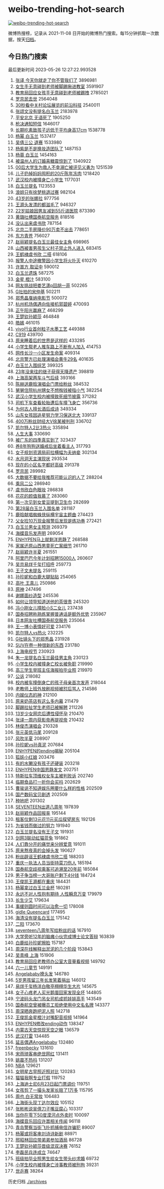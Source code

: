 # weibo-trending-hot-search

[![weibo-trending-hot-search](https://github.com/ameizi/weibo-trending-hot-search/actions/workflows/ci.yml/badge.svg)](https://github.com/ameizi/weibo-trending-hot-search/actions/workflows/ci.yml)

微博热搜榜，记录从 2021-11-08 日开始的微博热门搜索。每15分钟抓取一次数据，按天[归档](./archives)。

## 今日热门搜索

<!-- BEGIN --> 
最后更新时间 2023-05-26 12:27:22.993528 
1. [张译 今天你就走了你不管我们了](https://s.weibo.com/weibo?q=%E5%BC%A0%E8%AF%91%20%E4%BB%8A%E5%A4%A9%E4%BD%A0%E5%B0%B1%E8%B5%B0%E4%BA%86%E4%BD%A0%E4%B8%8D%E7%AE%A1%E6%88%91%E4%BB%AC%E4%BA%86&t=31&band_rank=1&Refer=top) 3896981
1. [女生手无意碰到老师被脚踢揪进教室](https://s.weibo.com/weibo?q=%23%E5%A5%B3%E7%94%9F%E6%89%8B%E6%97%A0%E6%84%8F%E7%A2%B0%E5%88%B0%E8%80%81%E5%B8%88%E8%A2%AB%E8%84%9A%E8%B8%A2%E6%8F%AA%E8%BF%9B%E6%95%99%E5%AE%A4%23&t=31&band_rank=17&Refer=top) 3591907
1. [教育局回应女孩手无意碰到老师被踢拽](https://s.weibo.com/weibo?q=%23%E6%95%99%E8%82%B2%E5%B1%80%E5%9B%9E%E5%BA%94%E5%A5%B3%E5%AD%A9%E6%89%8B%E6%97%A0%E6%84%8F%E7%A2%B0%E5%88%B0%E8%80%81%E5%B8%88%E8%A2%AB%E8%B8%A2%E6%8B%BD%23&t=31&band_rank=23&Refer=top) 2785021
1. [罗京民去世](https://s.weibo.com/weibo?q=%23%E7%BD%97%E4%BA%AC%E6%B0%91%E5%8E%BB%E4%B8%96%23&t=31&band_rank=11&Refer=top) 2564048
1. [30秒看中关村论坛展览的前沿科技](https://s.weibo.com/weibo?q=%2330%E7%A7%92%E7%9C%8B%E4%B8%AD%E5%85%B3%E6%9D%91%E8%AE%BA%E5%9D%9B%E5%B1%95%E8%A7%88%E7%9A%84%E5%89%8D%E6%B2%BF%E7%A7%91%E6%8A%80%23&t=31&band_rank=3&Refer=top) 2540011
1. [张颂文没有提名白玉兰](https://s.weibo.com/weibo?q=%23%E5%BC%A0%E9%A2%82%E6%96%87%E6%B2%A1%E6%9C%89%E6%8F%90%E5%90%8D%E7%99%BD%E7%8E%89%E5%85%B0%23&t=31&band_rank=20&Refer=top) 2183978
1. [平安北京 无语死了](https://s.weibo.com/weibo?q=%E5%B9%B3%E5%AE%89%E5%8C%97%E4%BA%AC%20%E6%97%A0%E8%AF%AD%E6%AD%BB%E4%BA%86&t=31&band_rank=4&Refer=top) 1905250
1. [枪决通知短信](https://s.weibo.com/weibo?q=%E6%9E%AA%E5%86%B3%E9%80%9A%E7%9F%A5%E7%9F%AD%E4%BF%A1&t=31&band_rank=2&Refer=top) 1646017
1. [长期吃素致孩子远低于平均身高17cm](https://s.weibo.com/weibo?q=%23%E9%95%BF%E6%9C%9F%E5%90%83%E7%B4%A0%E8%87%B4%E5%AD%A9%E5%AD%90%E8%BF%9C%E4%BD%8E%E4%BA%8E%E5%B9%B3%E5%9D%87%E8%BA%AB%E9%AB%9817cm%23&t=31&band_rank=31&Refer=top) 1538778
1. [杨幂 白玉兰](https://s.weibo.com/weibo?q=%E6%9D%A8%E5%B9%82%20%E7%99%BD%E7%8E%89%E5%85%B0&t=31&band_rank=32&Refer=top) 1537417
1. [吴倩三公 退赛](https://s.weibo.com/weibo?q=%E5%90%B4%E5%80%A9%E4%B8%89%E5%85%AC%20%E9%80%80%E8%B5%9B&t=31&band_rank=1&Refer=top) 1533980
1. [杨紫是不是换妆造团队了](https://s.weibo.com/weibo?q=%23%E6%9D%A8%E7%B4%AB%E6%98%AF%E4%B8%8D%E6%98%AF%E6%8D%A2%E5%A6%86%E9%80%A0%E5%9B%A2%E9%98%9F%E4%BA%86%23&t=31&band_rank=47&Refer=top) 1487153
1. [杨蓉 白玉兰](https://s.weibo.com/weibo?q=%E6%9D%A8%E8%93%89%20%E7%99%BD%E7%8E%89%E5%85%B0&t=31&band_rank=10&Refer=top) 1454163
1. [被温州人的订婚喜糖震惊到了](https://s.weibo.com/weibo?q=%23%E8%A2%AB%E6%B8%A9%E5%B7%9E%E4%BA%BA%E7%9A%84%E8%AE%A2%E5%A9%9A%E5%96%9C%E7%B3%96%E9%9C%87%E6%83%8A%E5%88%B0%E4%BA%86%23&t=31&band_rank=7&Refer=top) 1340922
1. [00后大学生为救人不幸溺亡被评见义勇为](https://s.weibo.com/weibo?q=%2300%E5%90%8E%E5%A4%A7%E5%AD%A6%E7%94%9F%E4%B8%BA%E6%95%91%E4%BA%BA%E4%B8%8D%E5%B9%B8%E6%BA%BA%E4%BA%A1%E8%A2%AB%E8%AF%84%E8%A7%81%E4%B9%89%E5%8B%87%E4%B8%BA%23&t=31&band_rank=9&Refer=top) 1251539
1. [儿子扔掉妈妈囤积的20斤陈年冻肉](https://s.weibo.com/weibo?q=%23%E5%84%BF%E5%AD%90%E6%89%94%E6%8E%89%E5%A6%88%E5%A6%88%E5%9B%A4%E7%A7%AF%E7%9A%8420%E6%96%A4%E9%99%88%E5%B9%B4%E5%86%BB%E8%82%89%23&t=31&band_rank=23&Refer=top) 1218420
1. [武汉校内被撞身亡小学生](https://s.weibo.com/weibo?q=%E6%AD%A6%E6%B1%89%E6%A0%A1%E5%86%85%E8%A2%AB%E6%92%9E%E8%BA%AB%E4%BA%A1%E5%B0%8F%E5%AD%A6%E7%94%9F&t=31&band_rank=5&Refer=top) 1177031
1. [白玉兰提名](https://s.weibo.com/weibo?q=%E7%99%BD%E7%8E%89%E5%85%B0%E6%8F%90%E5%90%8D&t=31&band_rank=36&Refer=top) 1123553
1. [浪姐只有徐梦桃退过赛](https://s.weibo.com/weibo?q=%23%E6%B5%AA%E5%A7%90%E5%8F%AA%E6%9C%89%E5%BE%90%E6%A2%A6%E6%A1%83%E9%80%80%E8%BF%87%E8%B5%9B%23&t=31&band_rank=42&Refer=top) 982104
1. [43岁的张娜拉](https://s.weibo.com/weibo?q=%2343%E5%B2%81%E7%9A%84%E5%BC%A0%E5%A8%9C%E6%8B%89%23&t=31&band_rank=6&Refer=top) 977756
1. [王源头发漂的都滋毛了](https://s.weibo.com/weibo?q=%23%E7%8E%8B%E6%BA%90%E5%A4%B4%E5%8F%91%E6%BC%82%E7%9A%84%E9%83%BD%E6%BB%8B%E6%AF%9B%E4%BA%86%23&t=31&band_rank=26&Refer=top) 946327
1. [22岁姑娘因男友减到55斤进医院](https://s.weibo.com/weibo?q=%2322%E5%B2%81%E5%A7%91%E5%A8%98%E5%9B%A0%E7%94%B7%E5%8F%8B%E5%87%8F%E5%88%B055%E6%96%A4%E8%BF%9B%E5%8C%BB%E9%99%A2%23&t=31&band_rank=20&Refer=top) 873390
1. [黄璐吐槽国泰航空服务](https://s.weibo.com/weibo?q=%23%E9%BB%84%E7%92%90%E5%90%90%E6%A7%BD%E5%9B%BD%E6%B3%B0%E8%88%AA%E7%A9%BA%E6%9C%8D%E5%8A%A1%23&t=31&band_rank=14&Refer=top) 818516
1. [没认出来虞书欣](https://s.weibo.com/weibo?q=%23%E6%B2%A1%E8%AE%A4%E5%87%BA%E6%9D%A5%E8%99%9E%E4%B9%A6%E6%AC%A3%23&t=31&band_rank=31&Refer=top) 787154
1. [北京二手房降价90万卖不出去](https://s.weibo.com/weibo?q=%23%E5%8C%97%E4%BA%AC%E4%BA%8C%E6%89%8B%E6%88%BF%E9%99%8D%E4%BB%B790%E4%B8%87%E5%8D%96%E4%B8%8D%E5%87%BA%E5%8E%BB%23&t=31&band_rank=18&Refer=top) 778651
1. [东方青苍](https://s.weibo.com/weibo?q=%E4%B8%9C%E6%96%B9%E9%9D%92%E8%8B%8D&t=31&band_rank=11&Refer=top) 756027
1. [赵丽颖提名白玉兰最佳女主角](https://s.weibo.com/weibo?q=%23%E8%B5%B5%E4%B8%BD%E9%A2%96%E6%8F%90%E5%90%8D%E7%99%BD%E7%8E%89%E5%85%B0%E6%9C%80%E4%BD%B3%E5%A5%B3%E4%B8%BB%E8%A7%92%23&t=31&band_rank=23&Refer=top) 698965
1. [山西被害男孩生父村子禁止外人进入](https://s.weibo.com/weibo?q=%23%E5%B1%B1%E8%A5%BF%E8%A2%AB%E5%AE%B3%E7%94%B7%E5%AD%A9%E7%94%9F%E7%88%B6%E6%9D%91%E5%AD%90%E7%A6%81%E6%AD%A2%E5%A4%96%E4%BA%BA%E8%BF%9B%E5%85%A5%23&t=31&band_rank=31&Refer=top) 683415
1. [王鹤棣虞书欣 二搭](https://s.weibo.com/weibo?q=%E7%8E%8B%E9%B9%A4%E6%A3%A3%E8%99%9E%E4%B9%A6%E6%AC%A3%20%E4%BA%8C%E6%90%AD&t=31&band_rank=11&Refer=top) 618106
1. [报警人中途撤警因小学生将火扑灭](https://s.weibo.com/weibo?q=%23%E6%8A%A5%E8%AD%A6%E4%BA%BA%E4%B8%AD%E9%80%94%E6%92%A4%E8%AD%A6%E5%9B%A0%E5%B0%8F%E5%AD%A6%E7%94%9F%E5%B0%86%E7%81%AB%E6%89%91%E7%81%AD%23&t=31&band_rank=15&Refer=top) 610270
1. [许嵩方 取证中](https://s.weibo.com/weibo?q=%E8%AE%B8%E5%B5%A9%E6%96%B9%20%E5%8F%96%E8%AF%81%E4%B8%AD&t=31&band_rank=12&Refer=top) 590012
1. [白玉兰遗珠](https://s.weibo.com/weibo?q=%23%E7%99%BD%E7%8E%89%E5%85%B0%E9%81%97%E7%8F%A0%23&t=31&band_rank=12&Refer=top) 587275
1. [金星 橙汁](https://s.weibo.com/weibo?q=%E9%87%91%E6%98%9F%20%E6%A9%99%E6%B1%81&t=31&band_rank=8&Refer=top) 583100
1. [网友挑战把娄艺潇p回胡一菲](https://s.weibo.com/weibo?q=%E7%BD%91%E5%8F%8B%E6%8C%91%E6%88%98%E6%8A%8A%E5%A8%84%E8%89%BA%E6%BD%87p%E5%9B%9E%E8%83%A1%E4%B8%80%E8%8F%B2&t=31&band_rank=9&Refer=top) 502265
1. [G社拍的宋仲基](https://s.weibo.com/weibo?q=%23G%E7%A4%BE%E6%8B%8D%E7%9A%84%E5%AE%8B%E4%BB%B2%E5%9F%BA%23&t=31&band_rank=17&Refer=top) 502211
1. [郑秀晶戛纳电影节](https://s.weibo.com/weibo?q=%23%E9%83%91%E7%A7%80%E6%99%B6%E6%88%9B%E7%BA%B3%E7%94%B5%E5%BD%B1%E8%8A%82%23&t=31&band_rank=44&Refer=top) 500072
1. [杭州机场偶遇向佐接机郭碧婷](https://s.weibo.com/weibo?q=%23%E6%9D%AD%E5%B7%9E%E6%9C%BA%E5%9C%BA%E5%81%B6%E9%81%87%E5%90%91%E4%BD%90%E6%8E%A5%E6%9C%BA%E9%83%AD%E7%A2%A7%E5%A9%B7%23&t=31&band_rank=21&Refer=top) 470093
1. [正午阳光赢麻了](https://s.weibo.com/weibo?q=%23%E6%AD%A3%E5%8D%88%E9%98%B3%E5%85%89%E8%B5%A2%E9%BA%BB%E4%BA%86%23&t=31&band_rank=18&Refer=top) 468299
1. [王楚钦孙颖莎](https://s.weibo.com/weibo?q=%E7%8E%8B%E6%A5%9A%E9%92%A6%E5%AD%99%E9%A2%96%E8%8E%8E&t=31&band_rank=20&Refer=top) 464848
1. [皓嫣](https://s.weibo.com/weibo?q=%E7%9A%93%E5%AB%A3&t=31&band_rank=10&Refer=top) 461015
1. [vivo行业首创粒子水墨工艺](https://s.weibo.com/weibo?q=%23vivo%E8%A1%8C%E4%B8%9A%E9%A6%96%E5%88%9B%E7%B2%92%E5%AD%90%E6%B0%B4%E5%A2%A8%E5%B7%A5%E8%89%BA%23&t=31&band_rank=17&Refer=top) 449388
1. [C919](https://s.weibo.com/weibo?q=C919&t=31&band_rank=46&Refer=top) 439700
1. [原来睡着后的世界是这样的](https://s.weibo.com/weibo?q=%23%E5%8E%9F%E6%9D%A5%E7%9D%A1%E7%9D%80%E5%90%8E%E7%9A%84%E4%B8%96%E7%95%8C%E6%98%AF%E8%BF%99%E6%A0%B7%E7%9A%84%23&t=31&band_rank=15&Refer=top) 433285
1. [小学生帮老人推车路上不断有人加入](https://s.weibo.com/weibo?q=%23%E5%B0%8F%E5%AD%A6%E7%94%9F%E5%B8%AE%E8%80%81%E4%BA%BA%E6%8E%A8%E8%BD%A6%E8%B7%AF%E4%B8%8A%E4%B8%8D%E6%96%AD%E6%9C%89%E4%BA%BA%E5%8A%A0%E5%85%A5%23&t=31&band_rank=15&Refer=top) 414753
1. [网传长沙一小区发生命案](https://s.weibo.com/weibo?q=%23%E7%BD%91%E4%BC%A0%E9%95%BF%E6%B2%99%E4%B8%80%E5%B0%8F%E5%8C%BA%E5%8F%91%E7%94%9F%E5%91%BD%E6%A1%88%23&t=31&band_rank=22&Refer=top) 409314
1. [北京警方已处理演唱会黄牛29名](https://s.weibo.com/weibo?q=%23%E5%8C%97%E4%BA%AC%E8%AD%A6%E6%96%B9%E5%B7%B2%E5%A4%84%E7%90%86%E6%BC%94%E5%94%B1%E4%BC%9A%E9%BB%84%E7%89%9B29%E5%90%8D%23&t=31&band_rank=18&Refer=top) 401635
1. [白玉兰入围综艺](https://s.weibo.com/weibo?q=%23%E7%99%BD%E7%8E%89%E5%85%B0%E5%85%A5%E5%9B%B4%E7%BB%BC%E8%89%BA%23&t=31&band_rank=26&Refer=top) 399325
1. [23年没来往的继子获得天降遗产](https://s.weibo.com/weibo?q=%2323%E5%B9%B4%E6%B2%A1%E6%9D%A5%E5%BE%80%E7%9A%84%E7%BB%A7%E5%AD%90%E8%8E%B7%E5%BE%97%E5%A4%A9%E9%99%8D%E9%81%97%E4%BA%A7%23&t=31&band_rank=50&Refer=top) 398819
1. [上海高架两车斗气后续](https://s.weibo.com/weibo?q=%23%E4%B8%8A%E6%B5%B7%E9%AB%98%E6%9E%B6%E4%B8%A4%E8%BD%A6%E6%96%97%E6%B0%94%E5%90%8E%E7%BB%AD%23&t=31&band_rank=40&Refer=top) 393166
1. [陈赫送鹿晗演唱会门票给粉丝](https://s.weibo.com/weibo?q=%23%E9%99%88%E8%B5%AB%E9%80%81%E9%B9%BF%E6%99%97%E6%BC%94%E5%94%B1%E4%BC%9A%E9%97%A8%E7%A5%A8%E7%BB%99%E7%B2%89%E4%B8%9D%23&t=31&band_rank=13&Refer=top) 384532
1. [舅舅住院杭州甥女不想掏钱被指小气](https://s.weibo.com/weibo?q=%23%E8%88%85%E8%88%85%E4%BD%8F%E9%99%A2%E6%9D%AD%E5%B7%9E%E7%94%A5%E5%A5%B3%E4%B8%8D%E6%83%B3%E6%8E%8F%E9%92%B1%E8%A2%AB%E6%8C%87%E5%B0%8F%E6%B0%94%23&t=31&band_rank=31&Refer=top) 382254
1. [武汉小学生校内被撞致死细节披露](https://s.weibo.com/weibo?q=%23%E6%AD%A6%E6%B1%89%E5%B0%8F%E5%AD%A6%E7%94%9F%E6%A0%A1%E5%86%85%E8%A2%AB%E6%92%9E%E8%87%B4%E6%AD%BB%E7%BB%86%E8%8A%82%E6%8A%AB%E9%9C%B2%23&t=31&band_rank=47&Refer=top) 371282
1. [司机下车查看轮胎遭后车撞飞身亡](https://s.weibo.com/weibo?q=%23%E5%8F%B8%E6%9C%BA%E4%B8%8B%E8%BD%A6%E6%9F%A5%E7%9C%8B%E8%BD%AE%E8%83%8E%E9%81%AD%E5%90%8E%E8%BD%A6%E6%92%9E%E9%A3%9E%E8%BA%AB%E4%BA%A1%23&t=31&band_rank=14&Refer=top) 356736
1. [为何古人擅长酒后成诗](https://s.weibo.com/weibo?q=%23%E4%B8%BA%E4%BD%95%E5%8F%A4%E4%BA%BA%E6%93%85%E9%95%BF%E9%85%92%E5%90%8E%E6%88%90%E8%AF%97%23&t=31&band_rank=36&Refer=top) 349334
1. [山东女孩因追星努力学习保送北大](https://s.weibo.com/weibo?q=%23%E5%B1%B1%E4%B8%9C%E5%A5%B3%E5%AD%A9%E5%9B%A0%E8%BF%BD%E6%98%9F%E5%8A%AA%E5%8A%9B%E5%AD%A6%E4%B9%A0%E4%BF%9D%E9%80%81%E5%8C%97%E5%A4%A7%23&t=31&band_rank=40&Refer=top) 339137
1. [400万粉丝财经大V徐某被判刑](https://s.weibo.com/weibo?q=%23400%E4%B8%87%E7%B2%89%E4%B8%9D%E8%B4%A2%E7%BB%8F%E5%A4%A7V%E5%BE%90%E6%9F%90%E8%A2%AB%E5%88%A4%E5%88%91%23&t=31&band_rank=48&Refer=top) 336702
1. [凯尔特人2比3热火](https://s.weibo.com/weibo?q=%23%E5%87%AF%E5%B0%94%E7%89%B9%E4%BA%BA2%E6%AF%943%E7%83%AD%E7%81%AB%23&t=31&band_rank=35&Refer=top) 335894
1. [人生大事](https://s.weibo.com/weibo?q=%E4%BA%BA%E7%94%9F%E5%A4%A7%E4%BA%8B&t=31&band_rank=23&Refer=top) 330690
1. [被广东的四季真实到了](https://s.weibo.com/weibo?q=%23%E8%A2%AB%E5%B9%BF%E4%B8%9C%E7%9A%84%E5%9B%9B%E5%AD%A3%E7%9C%9F%E5%AE%9E%E5%88%B0%E4%BA%86%23&t=31&band_rank=23&Refer=top) 323437
1. [养8年狗狗送婚戒后坐着看主人](https://s.weibo.com/weibo?q=%23%E5%85%BB8%E5%B9%B4%E7%8B%97%E7%8B%97%E9%80%81%E5%A9%9A%E6%88%92%E5%90%8E%E5%9D%90%E7%9D%80%E7%9C%8B%E4%B8%BB%E4%BA%BA%23&t=31&band_rank=31&Refer=top) 317793
1. [女子规划资源局前拉横幅为夫纳妾](https://s.weibo.com/weibo?q=%23%E5%A5%B3%E5%AD%90%E8%A7%84%E5%88%92%E8%B5%84%E6%BA%90%E5%B1%80%E5%89%8D%E6%8B%89%E6%A8%AA%E5%B9%85%E4%B8%BA%E5%A4%AB%E7%BA%B3%E5%A6%BE%23&t=31&band_rank=48&Refer=top) 302134
1. [水月洞天主演现状](https://s.weibo.com/weibo?q=%23%E6%B0%B4%E6%9C%88%E6%B4%9E%E5%A4%A9%E4%B8%BB%E6%BC%94%E7%8E%B0%E7%8A%B6%23&t=31&band_rank=16&Refer=top) 293534
1. [现在的小区名字都好高级](https://s.weibo.com/weibo?q=%23%E7%8E%B0%E5%9C%A8%E7%9A%84%E5%B0%8F%E5%8C%BA%E5%90%8D%E5%AD%97%E9%83%BD%E5%A5%BD%E9%AB%98%E7%BA%A7%23&t=31&band_rank=40&Refer=top) 291378
1. [罗京民](https://s.weibo.com/weibo?q=%E7%BD%97%E4%BA%AC%E6%B0%91&t=31&band_rank=24&Refer=top) 289982
1. [大数据不要给我推荐可能认识的人了](https://s.weibo.com/weibo?q=%E5%A4%A7%E6%95%B0%E6%8D%AE%E4%B8%8D%E8%A6%81%E7%BB%99%E6%88%91%E6%8E%A8%E8%8D%90%E5%8F%AF%E8%83%BD%E8%AE%A4%E8%AF%86%E7%9A%84%E4%BA%BA%E4%BA%86&t=31&band_rank=49&Refer=top) 288204
1. [乘风二公](https://s.weibo.com/weibo?q=%E4%B9%98%E9%A3%8E%E4%BA%8C%E5%85%AC&t=31&band_rank=33&Refer=top) 286940
1. [虞书欣白色眼妆](https://s.weibo.com/weibo?q=%23%E8%99%9E%E4%B9%A6%E6%AC%A3%E7%99%BD%E8%89%B2%E7%9C%BC%E5%A6%86%23&t=31&band_rank=32&Refer=top) 286838
1. [花花的颜值我慕了](https://s.weibo.com/weibo?q=%23%E8%8A%B1%E8%8A%B1%E7%9A%84%E9%A2%9C%E5%80%BC%E6%88%91%E6%85%95%E4%BA%86%23&t=31&band_rank=26&Refer=top) 283060
1. [第一次见到女爱豆提到卫生巾](https://s.weibo.com/weibo?q=%23%E7%AC%AC%E4%B8%80%E6%AC%A1%E8%A7%81%E5%88%B0%E5%A5%B3%E7%88%B1%E8%B1%86%E6%8F%90%E5%88%B0%E5%8D%AB%E7%94%9F%E5%B7%BE%23&t=31&band_rank=18&Refer=top) 282699
1. [第28届白玉兰入围名单](https://s.weibo.com/weibo?q=%23%E7%AC%AC28%E5%B1%8A%E7%99%BD%E7%8E%89%E5%85%B0%E5%85%A5%E5%9B%B4%E5%90%8D%E5%8D%95%23&t=31&band_rank=27&Refer=top) 281187
1. [鹿晗献唱蜘蛛侠纵横宇宙主题曲](https://s.weibo.com/weibo?q=%23%E9%B9%BF%E6%99%97%E7%8C%AE%E5%94%B1%E8%9C%98%E8%9B%9B%E4%BE%A0%E7%BA%B5%E6%A8%AA%E5%AE%87%E5%AE%99%E4%B8%BB%E9%A2%98%E6%9B%B2%23&t=31&band_rank=43&Refer=top) 274423
1. [父女捡10万现金报警后发现是练功券](https://s.weibo.com/weibo?q=%23%E7%88%B6%E5%A5%B3%E6%8D%A110%E4%B8%87%E7%8E%B0%E9%87%91%E6%8A%A5%E8%AD%A6%E5%90%8E%E5%8F%91%E7%8E%B0%E6%98%AF%E7%BB%83%E5%8A%9F%E5%88%B8%23&t=31&band_rank=32&Refer=top) 272421
1. [白玉兰男女主预测](https://s.weibo.com/weibo?q=%23%E7%99%BD%E7%8E%89%E5%85%B0%E7%94%B7%E5%A5%B3%E4%B8%BB%E9%A2%84%E6%B5%8B%23&t=31&band_rank=23&Refer=top) 269379
1. [海蝶音乐发声明](https://s.weibo.com/weibo?q=%23%E6%B5%B7%E8%9D%B6%E9%9F%B3%E4%B9%90%E5%8F%91%E5%A3%B0%E6%98%8E%23&t=31&band_rank=34&Refer=top) 269054
1. [ENHYPEN马上就剩洋恩静了](https://s.weibo.com/weibo?q=%23ENHYPEN%E9%A9%AC%E4%B8%8A%E5%B0%B1%E5%89%A9%E6%B4%8B%E6%81%A9%E9%9D%99%E4%BA%86%23&t=31&band_rank=28&Refer=top) 268588
1. [家属还原山西男童死亡案细节](https://s.weibo.com/weibo?q=%E5%AE%B6%E5%B1%9E%E8%BF%98%E5%8E%9F%E5%B1%B1%E8%A5%BF%E7%94%B7%E7%AB%A5%E6%AD%BB%E4%BA%A1%E6%A1%88%E7%BB%86%E8%8A%82&t=31&band_rank=32&Refer=top) 261710
1. [赵丽颖许半夏](https://s.weibo.com/weibo?q=%23%E8%B5%B5%E4%B8%BD%E9%A2%96%E8%AE%B8%E5%8D%8A%E5%A4%8F%23&t=31&band_rank=22&Refer=top) 261551
1. [阿里巴巴今年计划招聘15000人](https://s.weibo.com/weibo?q=%23%E9%98%BF%E9%87%8C%E5%B7%B4%E5%B7%B4%E4%BB%8A%E5%B9%B4%E8%AE%A1%E5%88%92%E6%8B%9B%E8%81%9815000%E4%BA%BA%23&t=31&band_rank=19&Refer=top) 260607
1. [吴京易烊千玺打招呼](https://s.weibo.com/weibo?q=%23%E5%90%B4%E4%BA%AC%E6%98%93%E7%83%8A%E5%8D%83%E7%8E%BA%E6%89%93%E6%8B%9B%E5%91%BC%23&t=31&band_rank=38&Refer=top) 259773
1. [王子文未提名](https://s.weibo.com/weibo?q=%23%E7%8E%8B%E5%AD%90%E6%96%87%E6%9C%AA%E6%8F%90%E5%90%8D%23&t=31&band_rank=31&Refer=top) 259115
1. [孙珍妮和白鹿大腿贴贴](https://s.weibo.com/weibo?q=%23%E5%AD%99%E7%8F%8D%E5%A6%AE%E5%92%8C%E7%99%BD%E9%B9%BF%E5%A4%A7%E8%85%BF%E8%B4%B4%E8%B4%B4%23&t=31&band_rank=32&Refer=top) 254065
1. [高叶 王真儿](https://s.weibo.com/weibo?q=%E9%AB%98%E5%8F%B6%20%E7%8E%8B%E7%9C%9F%E5%84%BF&t=31&band_rank=23&Refer=top) 250986
1. [原神](https://s.weibo.com/weibo?q=%E5%8E%9F%E7%A5%9E&t=31&band_rank=38&Refer=top) 247496
1. [谢娜面纱造型](https://s.weibo.com/weibo?q=%23%E8%B0%A2%E5%A8%9C%E9%9D%A2%E7%BA%B1%E9%80%A0%E5%9E%8B%23&t=31&band_rank=31&Refer=top) 245536
1. [如何让领导知道送他的茶很贵](https://s.weibo.com/weibo?q=%23%E5%A6%82%E4%BD%95%E8%AE%A9%E9%A2%86%E5%AF%BC%E7%9F%A5%E9%81%93%E9%80%81%E4%BB%96%E7%9A%84%E8%8C%B6%E5%BE%88%E8%B4%B5%23&t=31&band_rank=35&Refer=top) 245320
1. [冯小刚女儿撞脸小S二女儿](https://s.weibo.com/weibo?q=%23%E5%86%AF%E5%B0%8F%E5%88%9A%E5%A5%B3%E5%84%BF%E6%92%9E%E8%84%B8%E5%B0%8FS%E4%BA%8C%E5%A5%B3%E5%84%BF%23&t=31&band_rank=27&Refer=top) 237438
1. [国泰招聘称熟练掌握普通话是额外优势](https://s.weibo.com/weibo?q=%23%E5%9B%BD%E6%B3%B0%E6%8B%9B%E8%81%98%E7%A7%B0%E7%86%9F%E7%BB%83%E6%8E%8C%E6%8F%A1%E6%99%AE%E9%80%9A%E8%AF%9D%E6%98%AF%E9%A2%9D%E5%A4%96%E4%BC%98%E5%8A%BF%23&t=31&band_rank=29&Refer=top) 235967
1. [日本网友吐槽国泰航空服务](https://s.weibo.com/weibo?q=%23%E6%97%A5%E6%9C%AC%E7%BD%91%E5%8F%8B%E5%90%90%E6%A7%BD%E5%9B%BD%E6%B3%B0%E8%88%AA%E7%A9%BA%E6%9C%8D%E5%8A%A1%23&t=31&band_rank=40&Refer=top) 235064
1. [王一博小表情好可爱](https://s.weibo.com/weibo?q=%23%E7%8E%8B%E4%B8%80%E5%8D%9A%E5%B0%8F%E8%A1%A8%E6%83%85%E5%A5%BD%E5%8F%AF%E7%88%B1%23&t=31&band_rank=28&Refer=top) 234176
1. [凯尔特人vs热火](https://s.weibo.com/weibo?q=%23%E5%87%AF%E5%B0%94%E7%89%B9%E4%BA%BAvs%E7%83%AD%E7%81%AB%23&t=31&band_rank=30&Refer=top) 232225
1. [G社镜头下的郑秀晶](https://s.weibo.com/weibo?q=%23G%E7%A4%BE%E9%95%9C%E5%A4%B4%E4%B8%8B%E7%9A%84%E9%83%91%E7%A7%80%E6%99%B6%23&t=31&band_rank=33&Refer=top) 231928
1. [SUV在卷一种很新的东西](https://s.weibo.com/weibo?q=%23SUV%E5%9C%A8%E5%8D%B7%E4%B8%80%E7%A7%8D%E5%BE%88%E6%96%B0%E7%9A%84%E4%B8%9C%E8%A5%BF%23&t=31&band_rank=29&Refer=top) 231780
1. [上海电视节](https://s.weibo.com/weibo?q=%E4%B8%8A%E6%B5%B7%E7%94%B5%E8%A7%86%E8%8A%82&t=31&band_rank=34&Refer=top) 230923
1. [朱一龙提名白玉兰最佳男主角](https://s.weibo.com/weibo?q=%23%E6%9C%B1%E4%B8%80%E9%BE%99%E6%8F%90%E5%90%8D%E7%99%BD%E7%8E%89%E5%85%B0%E6%9C%80%E4%BD%B3%E7%94%B7%E4%B8%BB%E8%A7%92%23&t=31&band_rank=34&Refer=top) 230123
1. [小学生校内被撞身亡校长被免职](https://s.weibo.com/weibo?q=%23%E5%B0%8F%E5%AD%A6%E7%94%9F%E6%A0%A1%E5%86%85%E8%A2%AB%E6%92%9E%E8%BA%AB%E4%BA%A1%E6%A0%A1%E9%95%BF%E8%A2%AB%E5%85%8D%E8%81%8C%23&t=31&band_rank=45&Refer=top) 219990
1. [高三学生举班主任海报拍毕业照](https://s.weibo.com/weibo?q=%23%E9%AB%98%E4%B8%89%E5%AD%A6%E7%94%9F%E4%B8%BE%E7%8F%AD%E4%B8%BB%E4%BB%BB%E6%B5%B7%E6%8A%A5%E6%8B%8D%E6%AF%95%E4%B8%9A%E7%85%A7%23&t=31&band_rank=31&Refer=top) 219970
1. [公诉](https://s.weibo.com/weibo?q=%E5%85%AC%E8%AF%89&t=31&band_rank=39&Refer=top) 218082
1. [校内被车撞倒身亡的孩子母亲首次发声](https://s.weibo.com/weibo?q=%23%E6%A0%A1%E5%86%85%E8%A2%AB%E8%BD%A6%E6%92%9E%E5%80%92%E8%BA%AB%E4%BA%A1%E7%9A%84%E5%AD%A9%E5%AD%90%E6%AF%8D%E4%BA%B2%E9%A6%96%E6%AC%A1%E5%8F%91%E5%A3%B0%23&t=31&band_rank=21&Refer=top) 218044
1. [老教师上班外放刷视频被怼后骂人](https://s.weibo.com/weibo?q=%23%E8%80%81%E6%95%99%E5%B8%88%E4%B8%8A%E7%8F%AD%E5%A4%96%E6%94%BE%E5%88%B7%E8%A7%86%E9%A2%91%E8%A2%AB%E6%80%BC%E5%90%8E%E9%AA%82%E4%BA%BA%23&t=31&band_rank=38&Refer=top) 214586
1. [内娱仪态的神](https://s.weibo.com/weibo?q=%23%E5%86%85%E5%A8%B1%E4%BB%AA%E6%80%81%E7%9A%84%E7%A5%9E%23&t=31&band_rank=22&Refer=top) 212100
1. [原来奶茶店有这么多内幕](https://s.weibo.com/weibo?q=%23%E5%8E%9F%E6%9D%A5%E5%A5%B6%E8%8C%B6%E5%BA%97%E6%9C%89%E8%BF%99%E4%B9%88%E5%A4%9A%E5%86%85%E5%B9%95%23&t=31&band_rank=35&Refer=top) 211479
1. [脚踢拉扯学生老师已被解聘](https://s.weibo.com/weibo?q=%23%E8%84%9A%E8%B8%A2%E6%8B%89%E6%89%AF%E5%AD%A6%E7%94%9F%E8%80%81%E5%B8%88%E5%B7%B2%E8%A2%AB%E8%A7%A3%E8%81%98%23&t=31&band_rank=34&Refer=top) 211226
1. [13岁少女网恋后遭性侵怀孕](https://s.weibo.com/weibo?q=%2313%E5%B2%81%E5%B0%91%E5%A5%B3%E7%BD%91%E6%81%8B%E5%90%8E%E9%81%AD%E6%80%A7%E4%BE%B5%E6%80%80%E5%AD%95%23&t=31&band_rank=37&Refer=top) 210470
1. [张译一周内获影帝再提视帝](https://s.weibo.com/weibo?q=%23%E5%BC%A0%E8%AF%91%E4%B8%80%E5%91%A8%E5%86%85%E8%8E%B7%E5%BD%B1%E5%B8%9D%E5%86%8D%E6%8F%90%E8%A7%86%E5%B8%9D%23&t=31&band_rank=32&Refer=top) 210432
1. [林俊杰演唱会](https://s.weibo.com/weibo?q=%E6%9E%97%E4%BF%8A%E6%9D%B0%E6%BC%94%E5%94%B1%E4%BC%9A&t=31&band_rank=47&Refer=top) 210328
1. [张元英低马尾](https://s.weibo.com/weibo?q=%23%E5%BC%A0%E5%85%83%E8%8B%B1%E4%BD%8E%E9%A9%AC%E5%B0%BE%23&t=31&band_rank=48&Refer=top) 209128
1. [风吹半夏](https://s.weibo.com/weibo?q=%23%E9%A3%8E%E5%90%B9%E5%8D%8A%E5%A4%8F%23&t=31&band_rank=26&Refer=top) 208907
1. [孙珍妮vs孙真泥](https://s.weibo.com/weibo?q=%23%E5%AD%99%E7%8F%8D%E5%A6%AEvs%E5%AD%99%E7%9C%9F%E6%B3%A5%23&t=31&band_rank=37&Refer=top) 207684
1. [ENHYPEN的ending揭秘](https://s.weibo.com/weibo?q=%23ENHYPEN%E7%9A%84ending%E6%8F%AD%E7%A7%98%23&t=31&band_rank=35&Refer=top) 205104
1. [狐妖小红娘](https://s.weibo.com/weibo?q=%E7%8B%90%E5%A6%96%E5%B0%8F%E7%BA%A2%E5%A8%98&t=31&band_rank=24&Refer=top) 203476
1. [有的水獭没有孩子还硬装](https://s.weibo.com/weibo?q=%E6%9C%89%E7%9A%84%E6%B0%B4%E7%8D%AD%E6%B2%A1%E6%9C%89%E5%AD%A9%E5%AD%90%E8%BF%98%E7%A1%AC%E8%A3%85&t=31&band_rank=48&Refer=top) 203218
1. [ENHYPEN中国恩静发文](https://s.weibo.com/weibo?q=%23ENHYPEN%E4%B8%AD%E5%9B%BD%E6%81%A9%E9%9D%99%E5%8F%91%E6%96%87%23&t=31&band_rank=47&Refer=top) 202751
1. [特斯拉车顶维权女车主被判败诉](https://s.weibo.com/weibo?q=%23%E7%89%B9%E6%96%AF%E6%8B%89%E8%BD%A6%E9%A1%B6%E7%BB%B4%E6%9D%83%E5%A5%B3%E8%BD%A6%E4%B8%BB%E8%A2%AB%E5%88%A4%E8%B4%A5%E8%AF%89%23&t=31&band_rank=40&Refer=top) 202740
1. [临期食品打一折你会买吗](https://s.weibo.com/weibo?q=%23%E4%B8%B4%E6%9C%9F%E9%A3%9F%E5%93%81%E6%89%93%E4%B8%80%E6%8A%98%E4%BD%A0%E4%BC%9A%E4%B9%B0%E5%90%97%23&t=31&band_rank=25&Refer=top) 202629
1. [曹骏说不知道娱乐圈要什么样的性格](https://s.weibo.com/weibo?q=%23%E6%9B%B9%E9%AA%8F%E8%AF%B4%E4%B8%8D%E7%9F%A5%E9%81%93%E5%A8%B1%E4%B9%90%E5%9C%88%E8%A6%81%E4%BB%80%E4%B9%88%E6%A0%B7%E7%9A%84%E6%80%A7%E6%A0%BC%23&t=31&band_rank=26&Refer=top) 202509
1. [国产数码宝贝剧透](https://s.weibo.com/weibo?q=%E5%9B%BD%E4%BA%A7%E6%95%B0%E7%A0%81%E5%AE%9D%E8%B4%9D%E5%89%A7%E9%80%8F&t=31&band_rank=28&Refer=top) 202509
1. [种地吧](https://s.weibo.com/weibo?q=%E7%A7%8D%E5%9C%B0%E5%90%A7&t=31&band_rank=46&Refer=top) 201302
1. [SEVENTEEN出道八周年](https://s.weibo.com/weibo?q=%23SEVENTEEN%E5%87%BA%E9%81%93%E5%85%AB%E5%91%A8%E5%B9%B4%23&t=31&band_rank=24&Refer=top) 197839
1. [赵丽颖作品回报率](https://s.weibo.com/weibo?q=%23%E8%B5%B5%E4%B8%BD%E9%A2%96%E4%BD%9C%E5%93%81%E5%9B%9E%E6%8A%A5%E7%8E%87%23&t=31&band_rank=38&Refer=top) 195144
1. [租客仅剩13元花11元买瓜探望房东](https://s.weibo.com/weibo?q=%23%E7%A7%9F%E5%AE%A2%E4%BB%85%E5%89%A913%E5%85%83%E8%8A%B111%E5%85%83%E4%B9%B0%E7%93%9C%E6%8E%A2%E6%9C%9B%E6%88%BF%E4%B8%9C%23&t=31&band_rank=29&Refer=top) 192126
1. [为省钱而做过的努力](https://s.weibo.com/weibo?q=%23%E4%B8%BA%E7%9C%81%E9%92%B1%E8%80%8C%E5%81%9A%E8%BF%87%E7%9A%84%E5%8A%AA%E5%8A%9B%23&t=31&band_rank=41&Refer=top) 191940
1. [白玉兰提名没有王子文](https://s.weibo.com/weibo?q=%23%E7%99%BD%E7%8E%89%E5%85%B0%E6%8F%90%E5%90%8D%E6%B2%A1%E6%9C%89%E7%8E%8B%E5%AD%90%E6%96%87%23&t=31&band_rank=43&Refer=top) 191931
1. [剑网3联动虹猫蓝兔](https://s.weibo.com/weibo?q=%23%E5%89%91%E7%BD%913%E8%81%94%E5%8A%A8%E8%99%B9%E7%8C%AB%E8%93%9D%E5%85%94%23&t=31&band_rank=42&Refer=top) 191862
1. [人们靠分开的痛觉来分辨爱意](https://s.weibo.com/weibo?q=%E4%BA%BA%E4%BB%AC%E9%9D%A0%E5%88%86%E5%BC%80%E7%9A%84%E7%97%9B%E8%A7%89%E6%9D%A5%E5%88%86%E8%BE%A8%E7%88%B1%E6%84%8F&t=31&band_rank=49&Refer=top) 191011
1. [原来熬夜真的会掉头发](https://s.weibo.com/weibo?q=%23%E5%8E%9F%E6%9D%A5%E7%86%AC%E5%A4%9C%E7%9C%9F%E7%9A%84%E4%BC%9A%E6%8E%89%E5%A4%B4%E5%8F%91%23&t=31&band_rank=43&Refer=top) 190627
1. [粉丝辟谣王鹤棣虞书欣二搭](https://s.weibo.com/weibo?q=%23%E7%B2%89%E4%B8%9D%E8%BE%9F%E8%B0%A3%E7%8E%8B%E9%B9%A4%E6%A3%A3%E8%99%9E%E4%B9%A6%E6%AC%A3%E4%BA%8C%E6%90%AD%23&t=31&band_rank=36&Refer=top) 188203
1. [重庆一执法人员当街持菜刀伤人](https://s.weibo.com/weibo?q=%23%E9%87%8D%E5%BA%86%E4%B8%80%E6%89%A7%E6%B3%95%E4%BA%BA%E5%91%98%E5%BD%93%E8%A1%97%E6%8C%81%E8%8F%9C%E5%88%80%E4%BC%A4%E4%BA%BA%23&t=31&band_rank=50&Refer=top) 185194
1. [国泰航空歧视乘客可追溯至20年前](https://s.weibo.com/weibo?q=%23%E5%9B%BD%E6%B3%B0%E8%88%AA%E7%A9%BA%E6%AD%A7%E8%A7%86%E4%B9%98%E5%AE%A2%E5%8F%AF%E8%BF%BD%E6%BA%AF%E8%87%B320%E5%B9%B4%E5%89%8D%23&t=31&band_rank=37&Refer=top) 185084
1. [男子争当榜一大哥账户剩下4分钱](https://s.weibo.com/weibo?q=%23%E7%94%B7%E5%AD%90%E4%BA%89%E5%BD%93%E6%A6%9C%E4%B8%80%E5%A4%A7%E5%93%A5%E8%B4%A6%E6%88%B7%E5%89%A9%E4%B8%8B4%E5%88%86%E9%92%B1%23&t=31&band_rank=50&Refer=top) 184724
1. [王俊凯王源都在重庆](https://s.weibo.com/weibo?q=%23%E7%8E%8B%E4%BF%8A%E5%87%AF%E7%8E%8B%E6%BA%90%E9%83%BD%E5%9C%A8%E9%87%8D%E5%BA%86%23&t=31&band_rank=31&Refer=top) 184431
1. [杨幂拿过白玉兰金杯](https://s.weibo.com/weibo?q=%23%E6%9D%A8%E5%B9%82%E6%8B%BF%E8%BF%87%E7%99%BD%E7%8E%89%E5%85%B0%E9%87%91%E6%9D%AF%23&t=31&band_rank=42&Refer=top) 180281
1. [永远不对人性抱有期待 人性瞬息万变](https://s.weibo.com/weibo?q=%E6%B0%B8%E8%BF%9C%E4%B8%8D%E5%AF%B9%E4%BA%BA%E6%80%A7%E6%8A%B1%E6%9C%89%E6%9C%9F%E5%BE%85%20%E4%BA%BA%E6%80%A7%E7%9E%AC%E6%81%AF%E4%B8%87%E5%8F%98&t=31&band_rank=48&Refer=top) 179979
1. [长生少艾](https://s.weibo.com/weibo?q=%E9%95%BF%E7%94%9F%E5%B0%91%E8%89%BE&t=31&band_rank=40&Refer=top) 179634
1. [事缓则圆时间可以治愈一切](https://s.weibo.com/weibo?q=%23%E4%BA%8B%E7%BC%93%E5%88%99%E5%9C%86%E6%97%B6%E9%97%B4%E5%8F%AF%E4%BB%A5%E6%B2%BB%E6%84%88%E4%B8%80%E5%88%87%23&t=31&band_rank=25&Refer=top) 178008
1. [gidle Queencard](https://s.weibo.com/weibo?q=gidle%20Queencard&t=31&band_rank=42&Refer=top) 177495
1. [海清没有提名白玉兰](https://s.weibo.com/weibo?q=%23%E6%B5%B7%E6%B8%85%E6%B2%A1%E6%9C%89%E6%8F%90%E5%90%8D%E7%99%BD%E7%8E%89%E5%85%B0%23&t=31&band_rank=37&Refer=top) 175142
1. [二阳](https://s.weibo.com/weibo?q=%E4%BA%8C%E9%98%B3&t=31&band_rank=30&Refer=top) 173670
1. [seventeen八周年写给粉丝的话](https://s.weibo.com/weibo?q=%23seventeen%E5%85%AB%E5%91%A8%E5%B9%B4%E5%86%99%E7%BB%99%E7%B2%89%E4%B8%9D%E7%9A%84%E8%AF%9D%23&t=31&band_rank=31&Refer=top) 167910
1. [大学旁听12年的脑瘫小伙完成博士论文答辩](https://s.weibo.com/weibo?q=%23%E5%A4%A7%E5%AD%A6%E6%97%81%E5%90%AC12%E5%B9%B4%E7%9A%84%E8%84%91%E7%98%AB%E5%B0%8F%E4%BC%99%E5%AE%8C%E6%88%90%E5%8D%9A%E5%A3%AB%E8%AE%BA%E6%96%87%E7%AD%94%E8%BE%A9%23&t=31&band_rank=44&Refer=top) 163839
1. [白鹿给孙珍妮擦脸](https://s.weibo.com/weibo?q=%23%E7%99%BD%E9%B9%BF%E7%BB%99%E5%AD%99%E7%8F%8D%E5%A6%AE%E6%93%A6%E8%84%B8%23&t=31&band_rank=33&Refer=top) 157187
1. [周深在线解释出淤泥的几个阶段](https://s.weibo.com/weibo?q=%23%E5%91%A8%E6%B7%B1%E5%9C%A8%E7%BA%BF%E8%A7%A3%E9%87%8A%E5%87%BA%E6%B7%A4%E6%B3%A5%E7%9A%84%E5%87%A0%E4%B8%AA%E9%98%B6%E6%AE%B5%23&t=31&band_rank=46&Refer=top) 153843
1. [吴青峰 上海](https://s.weibo.com/weibo?q=%E5%90%B4%E9%9D%92%E5%B3%B0%20%E4%B8%8A%E6%B5%B7&t=31&band_rank=45&Refer=top) 151906
1. [教育局回应老教师办公室大音量看视频](https://s.weibo.com/weibo?q=%23%E6%95%99%E8%82%B2%E5%B1%80%E5%9B%9E%E5%BA%94%E8%80%81%E6%95%99%E5%B8%88%E5%8A%9E%E5%85%AC%E5%AE%A4%E5%A4%A7%E9%9F%B3%E9%87%8F%E7%9C%8B%E8%A7%86%E9%A2%91%23&t=31&band_rank=46&Refer=top) 149792
1. [六一儿童节](https://s.weibo.com/weibo?q=%23%E5%85%AD%E4%B8%80%E5%84%BF%E7%AB%A5%E8%8A%82%23&t=31&band_rank=48&Refer=top) 149191
1. [Angelababy撩头发](https://s.weibo.com/weibo?q=%23Angelababy%E6%92%A9%E5%A4%B4%E5%8F%91%23&t=31&band_rank=50&Refer=top) 146780
1. [5岁男孩留三年长发笑着捐出](https://s.weibo.com/weibo?q=%235%E5%B2%81%E7%94%B7%E5%AD%A9%E7%95%99%E4%B8%89%E5%B9%B4%E9%95%BF%E5%8F%91%E7%AC%91%E7%9D%80%E6%8D%90%E5%87%BA%23&t=31&band_rank=49&Refer=top) 146012
1. [易烊千玺杨洋白敬亭栩栩华生大片](https://s.weibo.com/weibo?q=%23%E6%98%93%E7%83%8A%E5%8D%83%E7%8E%BA%E6%9D%A8%E6%B4%8B%E7%99%BD%E6%95%AC%E4%BA%AD%E6%A0%A9%E6%A0%A9%E5%8D%8E%E7%94%9F%E5%A4%A7%E7%89%87%23&t=31&band_rank=34&Refer=top) 145675
1. [女子心疼老人买光鹅蛋回家发现全坏](https://s.weibo.com/weibo?q=%23%E5%A5%B3%E5%AD%90%E5%BF%83%E7%96%BC%E8%80%81%E4%BA%BA%E4%B9%B0%E5%85%89%E9%B9%85%E8%9B%8B%E5%9B%9E%E5%AE%B6%E5%8F%91%E7%8E%B0%E5%85%A8%E5%9D%8F%23&t=31&band_rank=49&Refer=top) 144805
1. [宁波码头龙门吊女司机成抓娃娃高手](https://s.weibo.com/weibo?q=%23%E5%AE%81%E6%B3%A2%E7%A0%81%E5%A4%B4%E9%BE%99%E9%97%A8%E5%90%8A%E5%A5%B3%E5%8F%B8%E6%9C%BA%E6%88%90%E6%8A%93%E5%A8%83%E5%A8%83%E9%AB%98%E6%89%8B%23&t=31&band_rank=50&Refer=top) 143549
1. [国泰航空曾被曝员工拒绝使用中文名名牌](https://s.weibo.com/weibo?q=%23%E5%9B%BD%E6%B3%B0%E8%88%AA%E7%A9%BA%E6%9B%BE%E8%A2%AB%E6%9B%9D%E5%91%98%E5%B7%A5%E6%8B%92%E7%BB%9D%E4%BD%BF%E7%94%A8%E4%B8%AD%E6%96%87%E5%90%8D%E5%90%8D%E7%89%8C%23&t=31&band_rank=35&Refer=top) 143377
1. [周深晒奔跑吧泥人照](https://s.weibo.com/weibo?q=%23%E5%91%A8%E6%B7%B1%E6%99%92%E5%A5%94%E8%B7%91%E5%90%A7%E6%B3%A5%E4%BA%BA%E7%85%A7%23&t=31&band_rank=24&Refer=top) 142718
1. [王俊凯金星橙汁对嘴配音视频](https://s.weibo.com/weibo?q=%23%E7%8E%8B%E4%BF%8A%E5%87%AF%E9%87%91%E6%98%9F%E6%A9%99%E6%B1%81%E5%AF%B9%E5%98%B4%E9%85%8D%E9%9F%B3%E8%A7%86%E9%A2%91%23&t=31&band_rank=36&Refer=top) 141964
1. [ENHYPEN修改ending动作](https://s.weibo.com/weibo?q=%23ENHYPEN%E4%BF%AE%E6%94%B9ending%E5%8A%A8%E4%BD%9C%23&t=31&band_rank=37&Refer=top) 138347
1. [内蒙古天空惊现天空之眼](https://s.weibo.com/weibo?q=%23%E5%86%85%E8%92%99%E5%8F%A4%E5%A4%A9%E7%A9%BA%E6%83%8A%E7%8E%B0%E5%A4%A9%E7%A9%BA%E4%B9%8B%E7%9C%BC%23&t=31&band_rank=36&Refer=top) 136579
1. [武汉打雷](https://s.weibo.com/weibo?q=%E6%AD%A6%E6%B1%89%E6%89%93%E9%9B%B7&t=31&band_rank=39&Refer=top) 134485
1. [延吉偶遇Angelababy](https://s.weibo.com/weibo?q=%23%E5%BB%B6%E5%90%89%E5%81%B6%E9%81%87Angelababy%23&t=31&band_rank=40&Refer=top) 132480
1. [freenbecky](https://s.weibo.com/weibo?q=freenbecky&t=31&band_rank=41&Refer=top) 131610
1. [宋雨琦客串绝世网红](https://s.weibo.com/weibo?q=%23%E5%AE%8B%E9%9B%A8%E7%90%A6%E5%AE%A2%E4%B8%B2%E7%BB%9D%E4%B8%96%E7%BD%91%E7%BA%A2%23&t=31&band_rank=42&Refer=top) 131411
1. [姚晨不热吗](https://s.weibo.com/weibo?q=%23%E5%A7%9A%E6%99%A8%E4%B8%8D%E7%83%AD%E5%90%97%23&t=31&band_rank=43&Refer=top) 131207
1. [NBA](https://s.weibo.com/weibo?q=NBA&t=31&band_rank=49&Refer=top) 129621
1. [女明星古早照近照对比](https://s.weibo.com/weibo?q=%23%E5%A5%B3%E6%98%8E%E6%98%9F%E5%8F%A4%E6%97%A9%E7%85%A7%E8%BF%91%E7%85%A7%E5%AF%B9%E6%AF%94%23&t=31&band_rank=50&Refer=top) 120283
1. [猫猫我啊专业打假](https://s.weibo.com/weibo?q=%E7%8C%AB%E7%8C%AB%E6%88%91%E5%95%8A%E4%B8%93%E4%B8%9A%E6%89%93%E5%81%87&t=31&band_rank=45&Refer=top) 119752
1. [上海迪士尼6月23日起门票调价](https://s.weibo.com/weibo?q=%23%E4%B8%8A%E6%B5%B7%E8%BF%AA%E5%A3%AB%E5%B0%BC6%E6%9C%8823%E6%97%A5%E8%B5%B7%E9%97%A8%E7%A5%A8%E8%B0%83%E4%BB%B7%23&t=31&band_rank=44&Refer=top) 119751
1. [女孩剪了一撮头发家长赔了1万多](https://s.weibo.com/weibo?q=%23%E5%A5%B3%E5%AD%A9%E5%89%AA%E4%BA%86%E4%B8%80%E6%92%AE%E5%A4%B4%E5%8F%91%E5%AE%B6%E9%95%BF%E8%B5%94%E4%BA%861%E4%B8%87%E5%A4%9A%23&t=31&band_rank=46&Refer=top) 115795
1. [周也 白无常妆](https://s.weibo.com/weibo?q=%E5%91%A8%E4%B9%9F%20%E7%99%BD%E6%97%A0%E5%B8%B8%E5%A6%86&t=31&band_rank=47&Refer=top) 106483
1. [上海街头现丁达尔效应](https://s.weibo.com/weibo?q=%23%E4%B8%8A%E6%B5%B7%E8%A1%97%E5%A4%B4%E7%8E%B0%E4%B8%81%E8%BE%BE%E5%B0%94%E6%95%88%E5%BA%94%23&t=31&band_rank=48&Refer=top) 105152
1. [张彬彬说吴倩刀子嘴豆腐心](https://s.weibo.com/weibo?q=%23%E5%BC%A0%E5%BD%AC%E5%BD%AC%E8%AF%B4%E5%90%B4%E5%80%A9%E5%88%80%E5%AD%90%E5%98%B4%E8%B1%86%E8%85%90%E5%BF%83%23&t=31&band_rank=45&Refer=top) 103317
1. [当你在零下50度漠河点外卖时](https://s.weibo.com/weibo?q=%23%E5%BD%93%E4%BD%A0%E5%9C%A8%E9%9B%B6%E4%B8%8B50%E5%BA%A6%E6%BC%A0%E6%B2%B3%E7%82%B9%E5%A4%96%E5%8D%96%E6%97%B6%23&t=31&band_rank=50&Refer=top) 100097
1. [海蝶音乐回应许嵩相关传闻](https://s.weibo.com/weibo?q=%23%E6%B5%B7%E8%9D%B6%E9%9F%B3%E4%B9%90%E5%9B%9E%E5%BA%94%E8%AE%B8%E5%B5%A9%E7%9B%B8%E5%85%B3%E4%BC%A0%E9%97%BB%23&t=31&band_rank=49&Refer=top) 96118
1. [青岛警察当街飞扑抓捕电信诈骗犯](https://s.weibo.com/weibo?q=%23%E9%9D%92%E5%B2%9B%E8%AD%A6%E5%AF%9F%E5%BD%93%E8%A1%97%E9%A3%9E%E6%89%91%E6%8A%93%E6%8D%95%E7%94%B5%E4%BF%A1%E8%AF%88%E9%AA%97%E7%8A%AF%23&t=31&band_rank=50&Refer=top) 89007
1. [杨幂或将客串刘诗诗新剧](https://s.weibo.com/weibo?q=%23%E6%9D%A8%E5%B9%82%E6%88%96%E5%B0%86%E5%AE%A2%E4%B8%B2%E5%88%98%E8%AF%97%E8%AF%97%E6%96%B0%E5%89%A7%23&t=31&band_rank=50&Refer=top) 88971
1. [邢昭林回应带弟弟参加酒局](https://s.weibo.com/weibo?q=%23%E9%82%A2%E6%98%AD%E6%9E%97%E5%9B%9E%E5%BA%94%E5%B8%A6%E5%BC%9F%E5%BC%9F%E5%8F%82%E5%8A%A0%E9%85%92%E5%B1%80%23&t=31&band_rank=46&Refer=top) 86728
1. [王楚钦孙颖莎晋级混双决赛](https://s.weibo.com/weibo?q=%23%E7%8E%8B%E6%A5%9A%E9%92%A6%E5%AD%99%E9%A2%96%E8%8E%8E%E6%99%8B%E7%BA%A7%E6%B7%B7%E5%8F%8C%E5%86%B3%E8%B5%9B%23&t=31&band_rank=45&Refer=top) 76152
1. [李磊民兵连成立](https://s.weibo.com/weibo?q=%23%E6%9D%8E%E7%A3%8A%E6%B0%91%E5%85%B5%E8%BF%9E%E6%88%90%E7%AB%8B%23&t=31&band_rank=49&Refer=top) 74647
1. [班级拍毕业照男生给女生带头纱求婚](https://s.weibo.com/weibo?q=%23%E7%8F%AD%E7%BA%A7%E6%8B%8D%E6%AF%95%E4%B8%9A%E7%85%A7%E7%94%B7%E7%94%9F%E7%BB%99%E5%A5%B3%E7%94%9F%E5%B8%A6%E5%A4%B4%E7%BA%B1%E6%B1%82%E5%A9%9A%23&t=31&band_rank=35&Refer=top) 69732
1. [小学生校内被撞身亡涉事教师被刑拘](https://s.weibo.com/weibo?q=%23%E5%B0%8F%E5%AD%A6%E7%94%9F%E6%A0%A1%E5%86%85%E8%A2%AB%E6%92%9E%E8%BA%AB%E4%BA%A1%E6%B6%89%E4%BA%8B%E6%95%99%E5%B8%88%E8%A2%AB%E5%88%91%E6%8B%98%23&t=31&band_rank=48&Refer=top) 39231
1. [世乒赛](https://s.weibo.com/weibo?q=%E4%B8%96%E4%B9%92%E8%B5%9B&t=31&band_rank=50&Refer=top) 38264
<!-- END -->

历史归档 [./archives](./archives)

